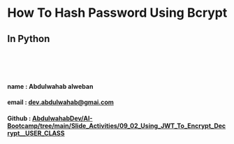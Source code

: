 # How To Hash Password Using Bcrypt
## In Python
 

<br/> 
<br/> 
<br/> 

#### name : Abdulwahab alweban
#### email : dev.abdulwahab@gmai.com
#### Github : [AbdulwahabDev/AI-Bootcamp/tree/main/Slide_Activities/09_02_Using_JWT_To_Encrypt_Decrypt__USER_CLASS]( https://github.com/AbdulwahabDev/AI-Bootcamp/tree/main/Slide_Activities/09_02_Using_JWT_To_Encrypt_Decrypt__USER_CLASS )
